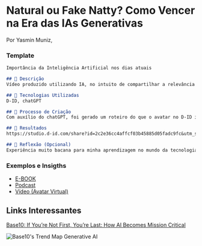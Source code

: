 # Natural ou Fake Natty? Como Vencer na Era das IAs Generativas


Por Yasmin Muniz,

### Template

```markdown
Importância da Inteligência Artificial nos dias atuais

## 📒 Descrição
Vídeo produzido utilizando IA, no intuito de compartilhar a relevância da Inteligência Artificial no mundo.

## 🤖 Tecnologias Utilizadas
D-ID, chatGPT

## 🧐 Processo de Criação
Com auxílio do chatGPT, foi gerado um roteiro do que o avatar no D-ID iria falar.

## 🚀 Resultados
https://studio.d-id.com/share?id=2c2e36cc4affcf03b45885d05fadc9fc&utm_source=copy

## 💭 Reflexão (Opcional)
Experiência muito bacana para minha aprendizagem no mundo da tecnologia.
```

### Exemplos e Insigths

- [E-BOOK](/exemplos/E-BOOK.md)
- [Podcast](/exemplos/PODCAST.md)
- [Vídeo (Avatar Virtual)](/exemplos/VIDEO.md)

## Links Interessantes

[Base10: If You’re Not First, You’re Last: How AI Becomes Mission Critical](https://base10.vc/post/generative-ai-mission-critical/)

![Base10's Trend Map Generative AI](https://github.com/digitalinnovationone/lab-natty-or-not/assets/730492/f4df26e8-f8f7-4419-8252-c69d73ea930c)
